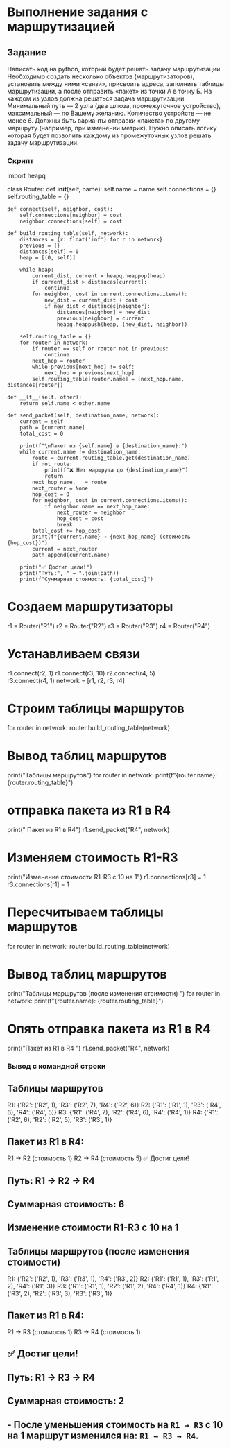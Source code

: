 # Выполнение задания с маршрутизацией
## Задание 
Написать код на python, который будет решать задачу маршрутизации. 
Необходимо создать несколько объектов (маршрутизаторов), установить между ними «связи», присвоить адреса, заполнить таблицы маршрутизации, а после отправить «пакет» из точки А в точку Б. 
На каждом из узлов должна решаться задача маршрутизации. Минимальный путь — 2 узла (два шлюза, промежуточное устройство), максимальный — по Вашему желанию. 
Количество устройств — не менее 6. Должны быть варианты отправки «пакета» по другому маршруту (например, при изменении метрик). 
Нужно описать логику которая будет позволить каждому из промежуточных узлов решать задачу маршрутизации. 
### Скрипт 
import heapq

class Router:
    def __init__(self, name):
        self.name = name
        self.connections = {}
        self.routing_table = {}

    def connect(self, neighbor, cost):
        self.connections[neighbor] = cost
        neighbor.connections[self] = cost

    def build_routing_table(self, network):
        distances = {r: float('inf') for r in network}
        previous = {}
        distances[self] = 0
        heap = [(0, self)]

        while heap:
            current_dist, current = heapq.heappop(heap)
            if current_dist > distances[current]:
                continue
            for neighbor, cost in current.connections.items():
                new_dist = current_dist + cost
                if new_dist < distances[neighbor]:
                    distances[neighbor] = new_dist
                    previous[neighbor] = current
                    heapq.heappush(heap, (new_dist, neighbor))

        self.routing_table = {}
        for router in network:
            if router == self or router not in previous:
                continue
            next_hop = router
            while previous[next_hop] != self:
                next_hop = previous[next_hop]
            self.routing_table[router.name] = (next_hop.name, distances[router])

    def __lt__(self, other):
        return self.name < other.name

    def send_packet(self, destination_name, network):
        current = self
        path = [current.name]
        total_cost = 0

        print(f"\nПакет из {self.name} в {destination_name}:")
        while current.name != destination_name:
            route = current.routing_table.get(destination_name)
            if not route:
                print(f"❌ Нет маршрута до {destination_name}")
                return
            next_hop_name, _ = route
            next_router = None
            hop_cost = 0
            for neighbor, cost in current.connections.items():
                if neighbor.name == next_hop_name:
                    next_router = neighbor
                    hop_cost = cost
                    break
            total_cost += hop_cost
            print(f"{current.name} → {next_hop_name} (стоимость {hop_cost})")
            current = next_router
            path.append(current.name)

        print("✅ Достиг цели!")
        print("Путь:", " → ".join(path))
        print(f"Суммарная стоимость: {total_cost}")
# Создаем маршрутизаторы
r1 = Router("R1")
r2 = Router("R2")
r3 = Router("R3")
r4 = Router("R4")
# Устанавливаем связи
r1.connect(r2, 1)
r1.connect(r3, 10)
r2.connect(r4, 5)  
r3.connect(r4, 1) 
network = [r1, r2, r3, r4]
# Строим таблицы маршрутов
for router in network:
    router.build_routing_table(network)
# Вывод таблиц маршрутов 
print("Таблицы маршрутов")
for router in network:
    print(f"{router.name}: {router.routing_table}")
# отправка пакета из R1 в R4
print(" Пакет из R1 в R4")
r1.send_packet("R4", network)
# Изменяем стоимость R1-R3 
print("Изменение стоимости R1-R3 с 10 на 1")
r1.connections[r3] = 1
r3.connections[r1] = 1
# Пересчитываем таблицы маршрутов
for router in network:
    router.build_routing_table(network)
# Вывод таблиц маршрутов 
print("Таблицы маршрутов (после изменения стоимости) ")
for router in network:
    print(f"{router.name}: {router.routing_table}")
# Опять отправка пакета из R1 в R4
print("Пакет из R1 в R4 ")
r1.send_packet("R4", network)

 ### Вывод с командной строки


## Таблицы маршрутов
R1: {'R2': ('R2', 1), 'R3': ('R2', 7), 'R4': ('R2', 6)}
R2: {'R1': ('R1', 1), 'R3': ('R4', 6), 'R4': ('R4', 5)}
R3: {'R1': ('R4', 7), 'R2': ('R4', 6), 'R4': ('R4', 1)}
R4: {'R1': ('R2', 6), 'R2': ('R2', 5), 'R3': ('R3', 1)}


## Пакет из R1 в R4:
R1 → R2 (стоимость 1)
R2 → R4 (стоимость 5)
✅ Достиг цели!
## Путь: R1 → R2 → R4
## Суммарная стоимость: 6


## Изменение стоимости R1-R3 с 10 на 1
## Таблицы маршрутов (после изменения стоимости)
R1: {'R2': ('R2', 1), 'R3': ('R3', 1), 'R4': ('R3', 2)}
R2: {'R1': ('R1', 1), 'R3': ('R1', 2), 'R4': ('R1', 3)}
R3: {'R1': ('R1', 1), 'R2': ('R1', 2), 'R4': ('R4', 1)}
R4: {'R1': ('R3', 2), 'R2': ('R3', 3), 'R3': ('R3', 1)}
## Пакет из R1 в R4:
R1 → R3 (стоимость 1)
R3 → R4 (стоимость 1)
## ✅ Достиг цели!
## Путь: R1 → R3 → R4
## Суммарная стоимость: 2



## - После уменьшения стоимость на `R1 → R3` с 10 на 1 маршрут изменился на: `R1 → R3 → R4`.
